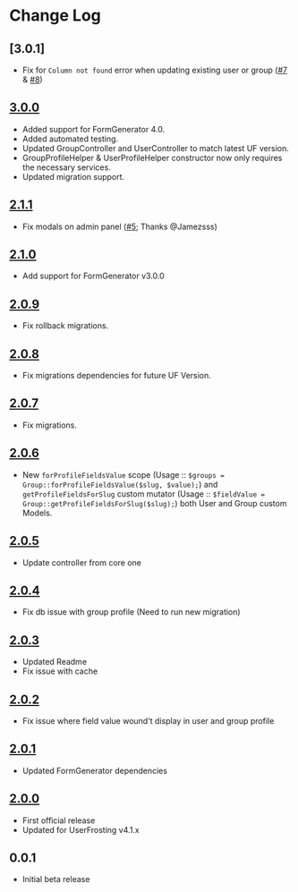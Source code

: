 # Change Log

## [3.0.1]
- Fix for `Column not found` error when updating existing user or group ([#7] & [#8])

## [3.0.0]
- Added support for FormGenerator 4.0.
- Added automated testing.
- Updated GroupController and UserController to match latest UF version.
- GroupProfileHelper & UserProfileHelper constructor now only requires the necessary services.
- Updated migration support.

## [2.1.1]
- Fix modals on admin panel ([#5]; Thanks @Jamezsss)

## [2.1.0]
- Add support for FormGenerator v3.0.0

## [2.0.9]
- Fix rollback migrations.

## [2.0.8]
- Fix migrations dependencies for future UF Version.

## [2.0.7]
- Fix migrations.

## [2.0.6]
- New `forProfileFieldsValue` scope (Usage :: `$groups = Group::forProfileFieldsValue($slug, $value);`) and `getProfileFieldsForSlug` custom mutator (Usage :: `$fieldValue = Group::getProfileFieldsForSlug($slug);`) both User and Group custom Models.

## [2.0.5]
- Update controller from core one

## [2.0.4]
- Fix db issue with group profile (Need to run new migration)

## [2.0.3]
- Updated Readme
- Fix issue with cache

## [2.0.2]
- Fix issue where field value wound't display in user and group profile

## [2.0.1]
- Updated FormGenerator dependencies

## [2.0.0]
- First official release
- Updated for UserFrosting v4.1.x

## 0.0.1
- Initial beta release

[3.0.0]: https://github.com/lcharette/UF_UserProfile/compare/2.1.1...3.0.0
[2.1.1]: https://github.com/lcharette/UF_UserProfile/compare/2.1.0...2.1.1
[2.1.0]: https://github.com/lcharette/UF_UserProfile/compare/2.0.9...2.1.0
[2.0.9]: https://github.com/lcharette/UF_UserProfile/compare/2.0.8...2.0.9
[2.0.8]: https://github.com/lcharette/UF_UserProfile/compare/2.0.7...2.0.8
[2.0.7]: https://github.com/lcharette/UF_UserProfile/compare/2.0.6...2.0.7
[2.0.6]: https://github.com/lcharette/UF_UserProfile/compare/2.0.5...2.0.6
[2.0.5]: https://github.com/lcharette/UF_UserProfile/compare/2.0.4...2.0.5
[2.0.4]: https://github.com/lcharette/UF_UserProfile/compare/2.0.3...2.0.4
[2.0.3]: https://github.com/lcharette/UF_UserProfile/compare/2.0.2...2.0.3
[2.0.2]: https://github.com/lcharette/UF_UserProfile/compare/2.0.1...2.0.2
[2.0.1]: https://github.com/lcharette/UF_UserProfile/compare/2.0.0...2.0.1
[2.0.0]: https://github.com/lcharette/UF_UserProfile/compare/0.0.1...2.0.0
[#5]: https://github.com/lcharette/UF_UserProfile/pull/5
[#7]: https://github.com/lcharette/UF_UserProfile/pull/7
[#8]: https://github.com/lcharette/UF_UserProfile/pull/8